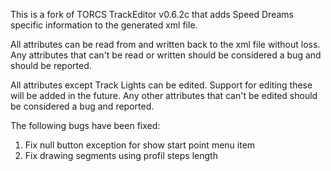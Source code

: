 This is a fork of TORCS TrackEditor v0.6.2c that adds Speed Dreams specific information to the generated xml file.

All attributes can be read from and written back to the xml file without loss.  Any attributes that can't be read or written should be considered a bug and should be reported.

All attributes except Track Lights can be edited. Support for editing these will be added in the future.  Any other attributes that can't be edited should be considered a bug and reported.

The following bugs have been fixed:
1. Fix null button exception for show start point menu item
2. Fix drawing segments using profil steps length
